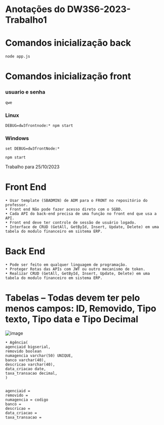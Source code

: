 # Anotações do DW3S6-2023-Trabalho1
# Comandos inicialização back
```
node app.js
```
# Comandos inicialização front

### usuario e senha
```
qwe
```
### Linux
```
DEBUG=dw3frontnode:* npm start
```
### Windows
```
set DEBUG=dw3frontNode:*
```
```
npm start
```

Trabalho para 25/10/2023

# Front End
    • Usar template (SBADMIN) de ADM para o FRONT no repositório do professor.
    • Front end Não pode fazer acesso direto com o SGBD.
    • Cada API do back-end precisa de uma função no front end que usa a API.
    • Front end deve ter controle de sessão de usuário logado.
    • Interface de CRUD (GetAll, GetById, Insert, Update, Delete) em uma tabela do modulo financeiro em sistema ERP.

# Back End
    • Pode ser feito em qualquer linguagem de programação.
    • Proteger Rotas das APIs com JWT ou outro mecanismo de token.
    • Realizar CRUD (GetAll, GetById, Insert, Update, Delete) em uma tabela do modulo financeiro em sistema ERP.
      
# Tabelas – Todas devem ter pelo menos campos: ID, Removido, Tipo texto, Tipo data e Tipo Decimal

![image](https://github.com/HenriqueHyonemoto/DW3S6-2023-Trabalho1/assets/91375748/eb5d236a-086d-4325-92d4-ee83b89c4fea)

    • Agência(
    agenciaid bigserial,
    removido boolean
    numagencia varchar(50) UNIQUE,
    banco varchar(40),
    descricao varchar(40),
    data_criacao date,
    taxa_transacao decimal,
    )

 
    agenciaid =
    removido =
    numagencia = codigo
    banco =
    descricao =
    data_criacao =
    taxa_transacao =


      
